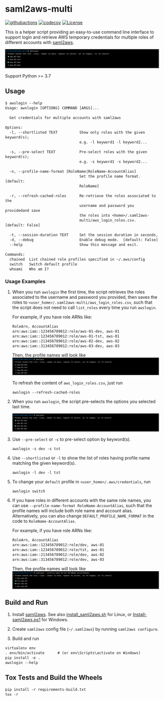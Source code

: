 # saml2aws-multi

[![githubactions](https://github.com/kyhau/saml2aws-multi/workflows/Build-Main/badge.svg)](https://github.com/kyhau/saml2aws-multi/actions)
[![codecov](https://codecov.io/gh/kyhau/saml2aws-multi/branch/main/graph/badge.svg)](https://codecov.io/gh/kyhau/saml2aws-multi)
[![License](https://img.shields.io/badge/license-MIT-blue.svg)](http://en.wikipedia.org/wiki/MIT_License)

This is a helper script providing an easy-to-use command line interface to support login and retrieve AWS temporary credentials for multiple roles of different accounts with [saml2aws](https://github.com/Versent/saml2aws).

![Example-RoleName](docs/Example-RoleName.png)

Support Python >= 3.7

## Usage

```
$ awslogin --help
Usage: awslogin [OPTIONS] COMMAND [ARGS]...

  Get credentials for multiple accounts with saml2aws

Options:
  -l, --shortlisted TEXT          Show only roles with the given keyword(s);
                                  e.g. -l keyword1 -l keyword2...

  -s, --pre-select TEXT           Pre-select roles with the given keyword(s);
                                  e.g. -s keyword1 -s keyword2...

  -n, --profile-name-format [RoleName|RoleName-AccountAlias]
                                  Set the profile name format.  [default:
                                  RoleName]

  -r, --refresh-cached-roles      Re-retrieve the roles associated to the
                                  username and password you providedand save
                                  the roles into <home>/.saml2aws-
                                  multi/aws_login_roles.csv.  [default: False]

  -t, --session-duration TEXT     Set the session duration in seconds,
  -d, --debug                     Enable debug mode.  [default: False]
  --help                          Show this message and exit.

Commands:
  chained  List chained role profiles specified in ~/.aws/config
  switch   Switch default profile
  whoami   Who am I?
```

### Usage Examples

1. When you run `awslogin` the first time, the script retrieves the roles associated to the username and password you provided, then saves the roles to `<user_home>/.saml2aws-multi/aws_login_roles.csv`, such that the script does not need to call `list_roles` every time you run `awslogin`.

    For example, if you have role ARNs like:
    ```
    RoleArn, AccountAlias
    arn:aws:iam::123456789012:role/aws-01-dev, aws-01
    arn:aws:iam::123456789012:role/aws-01-tst, aws-01
    arn:aws:iam::213456789012:role/aws-02-dev, aws-02
    arn:aws:iam::313456789012:role/aws-03-dev, aws-03
    ```
    Then, the profile names will look like
    ![Example-RoleName-init](docs/Example-RoleName-init.png)

    To refresh the content of `aws_login_roles.csv`, just run

    ```
    awslogin --refresh-cached-roles
    ```

2. When you run `awslogin`, the script pre-selects the options you selected last time.

    ![Example-RoleName](docs/Example-RoleName.png)

3. Use `--pre-select` or `-s` to pre-select option by keyword(s).

    ```
    awslogin -s dev -s tst
    ```

4. Use `--shortlisted` or `-l` to show the list of roles having profile name matching the given keyword(s).

    ```
    awslogin -l dev -l tst
    ```

5. To change your `default` profile in `<user_home>/.aws/credentials`, run

    ```
    awslogin switch
    ```

6. If you have roles in different accounts with the same role names, you can use `--profile-name-format RoleName-AccountAlias`, such that the profile names will include both role name and account alias.  Alternatively, you can also change `DEFAULT_PROFILE_NAME_FORMAT` in the code to `RoleName-AccountAlias`.

    For example, if you have role ARNs like:
    ```
    RoleArn, AccountAlias
    arn:aws:iam::123456789012:role/dev, aws-01
    arn:aws:iam::123456789012:role/tst, aws-01
    arn:aws:iam::213456789012:role/dev, aws-02
    arn:aws:iam::313456789012:role/dev, aws-03
    ```
    Then, the profile names will look like
    ![Example-RoleName-AccountAlias](docs/Example-RoleName-AccountAlias.png)


## Build and Run

1. Install [saml2aws](https://github.com/Versent/saml2aws). See also
   [install_saml2aws.sh](install_saml2aws.sh) for Linux, or
   [Install-saml2aws.ps1](Install-saml2aws.ps1) for Windows.

2. Create `saml2aws` config file (`~/.saml2aws`) by running `saml2aws configure`.

3. Build and run
```
virtualenv env
. env/bin/activate      # (or env\Scripts\activate on Windows)
pip install -e .
awslogin --help
```

## Tox Tests and Build the Wheels

```
pip install -r requirements-build.txt
tox -r
```
